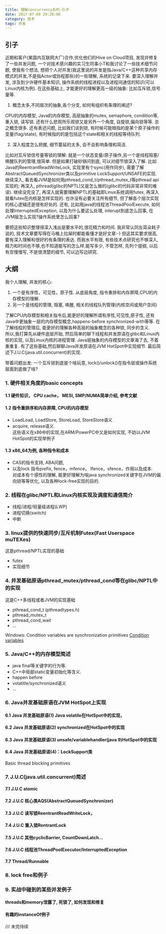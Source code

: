 ```yaml
---
title: 理解concurrency系列-引子
date: 2017-07-09 20:28:06
category: 技术
tags: 并发
---
```


## 引子
近期和客户(某国内互联网大厂)合作,优化他们的Hive on Cloud项目, 发现并修复了一些并发问题, 一个对技术感兴趣的实习生同事小T和我讨论了一些技术细节问题, 使我有个想法, 想把个人对并发(我这里说的并发是指Java/C++这种共享内存模式的并发,不是指Actor或协程那些)的一些理解, 系统的记录下来.
要深入理解并发, 涉及到少许硬件基本知识, 操作系统的线程进程以及进程间通信的知识(可以Linux内核为例). 在这些基础上, 才能更好的理解更高一级的抽象: 比如互斥锁,信号量等.

1. 概念太多,不同层次的抽象,各个分支, 如何有组织有条理的阐述?  

CPU的内存模型, Java的内存模型, 高层抽象的mutex, semaphore, condition等, 重入锁, 读写锁. 还有什么悲观所乐观锁又是另外一个角度, 自旋锁,偏向锁等等. 总之概念很多. 还有表述问题, 比如我们谈到锁, 有时候可能暗指的是某个原子操作的变量(flag/state), 有时候指的的是包括这个state和相关的线程等待队列.

2. 深入程度怎么把握, 细节蔓延的太多, 会不会影响条理和简洁.  

比如对互斥锁信号量等锁的理解: 就是一个状态变量/原子操作,另一个是线程阻塞/唤醒队列的管理,很简单. 但是如果打破砂锅问到底, 可以对细节很深入了解. 比如Java的ReentrantReadWriteLock, 实现里有个sync(用作同步), 需要了解AbstractQueuedSynchronizer类以及primitive LockSupport/UNSAFE的实现. 继续深入, 看去看JVM是如何用pthread_cond_t/pthread_mutex_t等pthread api实现的; 再深入, pthread(glibc的NPTL)又是怎么做的(glibc的代码非常非常的难读). 继续没完没了, 再深入就需要理解NPTL的基础即Linux系统调用futex, 再深入就看futex在内核是怎样实现的. 也许没有必要关注所有细节, 但了解各个层次实现的核心逻辑还是很有好处的.
还有, 比如用java的线程池ThreadPoolExecute, 如何处理InterruptedException, 以及为什么要这么处理, interupt到底怎么回事, 在JVM层怎么实现?操作系统里怎么回事?

要把这些知识整理得深入浅出是要水平的,很花精力和时间. 我非常认同左耳朵耗子说的, 技术文章要写得在马桶上拉屎时都能看懂才是好文章:-) 但这其实要求很高,要有深入理解和很好的有条理的表达. 而我水平有限, 有些技术点研究也不够深入, 精力和时间也不够,也不知道能写的怎么样,能写多少, 不管怎样, 先列个提纲, 以后有空慢慢写, 不是很清楚的细节, 可以边写边研究.

<!--more-->
## 大纲
我个人理解, 并发的核心:
1. 一个是有序性，可见性，原子性. 从底层角度, 指令重排和内存屏障,CPU的内存模型的理解.
2. 另一个是线程的管理, 阻塞, 唤醒, 相关的线程队列管理(内核空间或用户空间)

了解CPU内存模型和相关指令后,能更好的理解所谓有序性,可见性,原子性, 还有Java中更抽象一层的内存模型概念,happens-before synchronized-with等等. 在了解线程的管理后, 能更好的理解各种高层的抽象概念的各种锁, 同步的含义.  
所以,我打算先从硬件底层开始, 然后简单的聊下线程和并发原语在glibc和Linux内核的实现, 以及Linux内核的进程管理. Java层抽象的内存模型的文章海了去, 不着重重复. 有了这些基础,然后聊聊Java并发原语在JVM HotSpot中实现细节. 最后简述下J.U.C(java.util.concurrent)的实现.

带着问题出发: 一个互斥锁到底是个啥玩意, lock()/unlock()在指令层或操作系统层面到底做了啥?

### 1. 硬件相关角度的basic concepts
#### 1.1 硬件知识， CPU cache， MESI, SMP/NUMA简单介绍, 参考文献

#### 1.2 指令重排序和内存屏障, CPU的内存模型
* LoadLoad, LoadStore, StoreLoad, StoreStore语义  
* acquire, release语义  
这些语义在x86中的实现,在ARM/PowerPC中又是如何实现, 不妨以JVM HotSpot的实现举例子

#### 1.3 x86_64为例, 各种指令和成本
* CAS的指令支持, ABA问题,
* 以及lock 指令prefix, fence，mfence， lfence，sfence，作用以及成本.  
对成本有个感性的理解, 能更好理解为啥java synchronized关键字在JVM的偏向锁等等优化, 以及各种lock-free实现的目的.

### 2. 线程在glibc/NPTL和Linux内核实现及调度和通信简介

* 线程/进程/轻量级进程(LWP)
* 进程切换(switch)
* 中断


### 3. linux提供的快速同步/互斥机制Futex(Fast Userspace muTEXes)
这是pthread/NPTL实现的基础
* futex
* 实现细节

### 4. 并发基础原语pthread_mutex/pthread_cond等在glibc/NPTL中的实现
这是C++多线程或者JVM的实现基础
* pthread_cond_t (pthreadtypes.h)
* pthread_mutex_t
* pthread_cond_wait
* ...

Windows:
Condition variables are synchronization primitives [Condition variables](https://msdn.microsoft.com/en-us/library/windows/desktop/ms682052(v=vs.85).aspx)

### 5. Java/C++的内存模型简述
* java final等关键字的行为等.
* C++中局部static变量初始化等含义.
* happen before
* volatitle/synchronized语义
* ...


### 6. Java并发基础原语在JVM HotSpot上实现

#### 6.1 Java 并发基础原语(1) Java volatile在HotSpot中的实现，
#### 6.2 Java 并发基础原语(2) synchronized在HotSpot中的实现
#### 6.3 Java 并发基础原语(3) unsafe/variablehandler(java 9)HotSpot中的实现
#### 6.4 Java 并发基础原语(4)：LockSupport类
Basic thread blocking primitives   

### 7. J.U.C(java.util.concurrent)简述
#### 7.1 J.U.C atomic
#### 7.2 J.U.C 核心类AQS(AbstractQueuedSynchronizer)
#### 7.3 J.U.C 读写锁ReentrantReadWriteLock，
#### 7.4 J.U.C 重入锁RentrantLock
#### 7.5 J.U.C 其他cyclicBarrier, CountDownLatch...

#### 7.6 J.U.C 线程池ThreadPoolExecutor/InterruptedException
#### 7.7 Thread/Runnable

### 8. lock free和例子

### 9. 实战中碰到的某些并发例子
#### threads和memory泄露了, 死锁了, 如何发现和修复
#### 有趣的instanceOf例子

/// 未完待续

